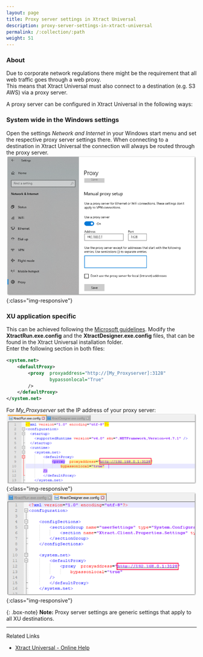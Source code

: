 ```yaml
---
layout: page
title: Proxy server settings in Xtract Universal
description: proxy-server-settings-in-xtract-universal
permalink: /:collection/:path
weight: 51
---
```


### About ###
Due to corporate network regulations there might be the requirement that all web traffic goes through a web proxy. <br>
This means that Xtract Universal must also connect to a destination (e.g. S3 AWS) via a proxy server. <br>

A proxy server can be configured in Xtract Universal in the following ways: 

### System wide in the Windows settings ###
Open the settings *Network and Internet* in your Windows start menu and set the respective proxy server settings there. 
When connecting to a destination in Xtract Universal the connection will always be routed through the proxy server. 
![XU-proxy-settings-01](/img/contents/xu/xu-proxy-settings-01.png){:class="img-responsive"}

### XU application specific ###
This can be achieved following the [Microsoft guidelines](https://docs.microsoft.com/en-us/dotnet/framework/network-programming/proxy-configuration).
Modify the **XtractRun.exe.config** and the **XtractDesigner.exe.config** files, that can be found in the Xtract Universal installation folder. <br>
Enter the following section in both files: 
``` XML
<system.net>
    <defaultProxy>
        <proxy  proxyaddress="http://[My_Proxyserver]:3128"
                bypassonlocal="True"
        />
    </defaultProxy>
</system.net>
```

For *My_Proxyserver* set the IP address of your proxy server: 
![XU-proxy-settings-02](/img/contents/xu/xu-proxy-settings-02.png){:class="img-responsive"}
![XU-proxy-settings-03](/img/contents/xu/xu-proxy-settings-03.png){:class="img-responsive"}

{: .box-note}
**Note:** Proxy server settings are generic settings that apply to all XU destinations.  

*****
Related Links
- [Xtract Universal - Online Help](https://help.theobald-software.com/en/xtract-universal/)












